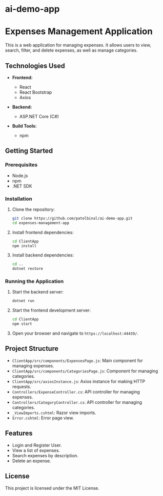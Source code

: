 # ai-demo-app

# Expenses Management Application

This is a web application for managing expenses. It allows users to view, search, filter, and delete expenses, as well as manage categories.

## Technologies Used

- **Frontend:**
  - React
  - React Bootstrap
  - Axios

- **Backend:**
  - ASP.NET Core (C#)

- **Build Tools:**
  - npm

## Getting Started

### Prerequisites

- Node.js
- npm
- .NET SDK

### Installation

1. Clone the repository:
    ```sh
    git clone https://github.com/patelbinal/ai-demo-app.git
    cd expenses-management-app
    ```

2. Install frontend dependencies:
    ```sh
    cd ClientApp
    npm install
    ```

3. Install backend dependencies:
    ```sh
    cd ..
    dotnet restore
    ```

### Running the Application

1. Start the backend server:
    ```sh
    dotnet run
    ```

2. Start the frontend development server:
    ```sh
    cd ClientApp
    npm start
    ```

3. Open your browser and navigate to `https://localhost:44439/`.

## Project Structure

- `ClientApp/src/components/ExpensesPage.js`: Main component for managing expenses.
- `ClientApp/src/components/CategoriesPage.js`: Component for managing categories.
- `ClientApp/src/axiosInstance.js`: Axios instance for making HTTP requests.
- `Controllers/ExpenseController.cs`: API controller for managing expenses.
- `Controllers/CategoryController.cs`: API controller for managing categories.
- `_ViewImports.cshtml`: Razor view imports.
- `Error.cshtml`: Error page view.

## Features

- Login and Register User.
- View a list of expenses.
- Search expenses by description.
- Delete an expense.

## License

This project is licensed under the MIT License.